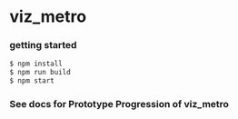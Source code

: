 viz_metro
=========


### getting started
```sh
$ npm install
$ npm run build
$ npm start
```

### See docs for Prototype Progression of viz_metro
